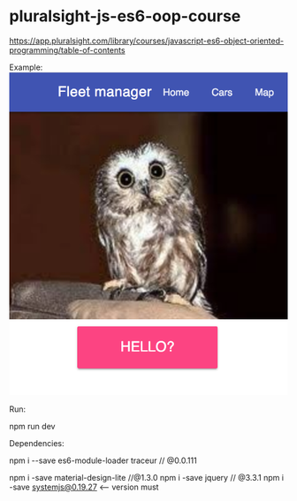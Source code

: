 # pluralsight-js-es6-oop-course
https://app.pluralsight.com/library/courses/javascript-es6-object-oriented-programming/table-of-contents

Example:
![Alt text](./readme_resources/example.png?raw=true "Title")


Run:

npm run dev

Dependencies:

npm i --save es6-module-loader traceur // @0.0.111

npm i -save material-design-lite //@1.3.0
npm i -save jquery // @3.3.1
npm i -save systemjs@0.19.27  <-- version must


